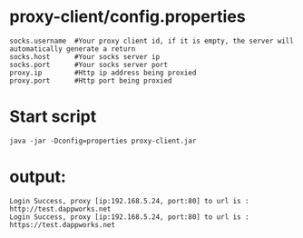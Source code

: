 # proxy-client/config.properties
```
socks.username  #Your proxy client id, if it is empty, the server will automatically generate a return
socks.host      #Your socks server ip
socks.port      #Your socks server port
proxy.ip        #Http ip address being proxied
proxy.port      #Http port being proxied
```
# Start script
```java -jar -Dconfig=properties proxy-client.jar```
# output:
```
Login Success, proxy [ip:192.168.5.24, port:80] to url is : http://test.dappworks.net
Login Success, proxy [ip:192.168.5.24, port:80] to url is : https://test.dappworks.net
```
